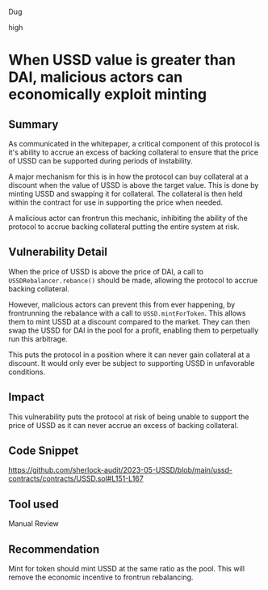 Dug

high

# When USSD value is greater than DAI, malicious actors can economically exploit minting

## Summary

As communicated in the whitepaper, a critical component of this protocol is it's ability to accrue an excess of backing collateral to ensure that the price of USSD can be supported during periods of instability.

A major mechanism for this is in how the protocol can buy collateral at a discount when the value of USSD is above the target value. This is done by minting USSD and swapping it for collateral. The collateral is then held within the contract for use in supporting the price when needed.

A malicious actor can frontrun this mechanic, inhibiting the ability of the protocol to accrue backing collateral putting the entire system at risk.

## Vulnerability Detail

When the price of USSD is above the price of DAI, a call to `USSDRebalancer.rebance()` should be made, allowing the protocol to accrue backing collateral.

However, malicious actors can prevent this from ever happening, by frontrunning the rebalance with a call to `USSD.mintForToken`. This allows them to mint USSD at a discount compared to the market. They can then swap the USSD for DAI in the pool for a profit, enabling them to perpetually run this arbitrage.

This puts the protocol in a position where it can never gain collateral at a discount. It would only ever be subject to supporting USSD in unfavorable conditions.

## Impact

This vulnerability puts the protocol at risk of being unable to support the price of USSD as it can never accrue an excess of backing collateral.

## Code Snippet

https://github.com/sherlock-audit/2023-05-USSD/blob/main/ussd-contracts/contracts/USSD.sol#L151-L167

## Tool used

Manual Review

## Recommendation

Mint for token should mint USSD at the same ratio as the pool. This will remove the economic incentive to frontrun rebalancing.